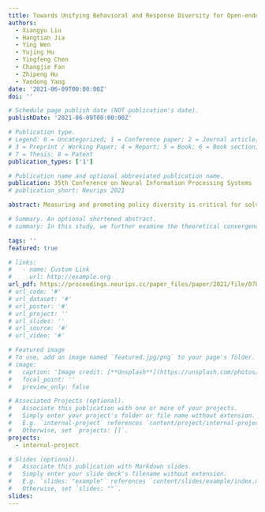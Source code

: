 ```yaml
---
title: Towards Unifying Behavioral and Response Diversity for Open-ended Learning in Zero-sum Games
authors:
  - Xiangyu Liu
  - Hangtian Jia
  - Ying Wen
  - Yujing Hu
  - Yingfeng Chen
  - Changjie Fan
  - Zhipeng Hu
  - Yaodong Yang
date: '2021-06-09T00:00:00Z'
doi: ''

# Schedule page publish date (NOT publication's date).
publishDate: '2021-06-09T00:00:00Z'

# Publication type.
# Legend: 0 = Uncategorized; 1 = Conference paper; 2 = Journal article;
# 3 = Preprint / Working Paper; 4 = Report; 5 = Book; 6 = Book section;
# 7 = Thesis; 8 = Patent
publication_types: ['1']

# Publication name and optional abbreviated publication name.
publication: 35th Conference on Neural Information Processing Systems (NeurIPS 2021)
# publication_short: Neurips 2021

abstract: Measuring and promoting policy diversity is critical for solving games with strong non-transitive dynamics where strategic cycles exist, and there is no consistent winner (e.g., Rock-Paper-Scissors). With that in mind, maintaining a pool of diverse policies via open-ended learning is an attractive solution, which can generate auto-curricula to avoid being exploited. However, in conventional open-ended learning algorithms, there are no widely accepted definitions for diversity, making it hard to construct and evaluate the diverse policies. In this work, we summarize previous concepts of diversity and work towards offering a unified measure of diversity in multi-agent open-ended learning to include all elements in Markov games, based on both Behavioral Diversity (BD) and Response Diversity (RD). At the trajectory distribution level, we re-define BD in the state-action space as the discrepancies of occupancy measures. For the reward dynamics, we propose RD to characterize diversity through the responses of policies when encountering different opponents. We also show that many current diversity measures fall in one of the categories of BD or RD but not both. With this unified diversity measure, we design the corresponding diversity-promoting objective and population effectivity when seeking the best responses in open-ended learning. We validate our methods in both relatively simple games like matrix game, non-transitive mixture model, and the complex Google Research Football environment. The population found by our methods reveals the lowest exploitability, highest population effectivity in matrix game and non-transitive mixture model, as well as the largest goal difference when interacting with opponents of various levels in Google Research Football.

# Summary. An optional shortened abstract.
# summary: In this study, we further examine the theoretical convergence rate and sample complexity of such regret minimization-based double oracle methods, utilizing a unified framework called RegretMinimizing Double Oracle.

tags: ''
featured: true

# links:
#   - name: Custom Link
#     url: http://example.org
url_pdf: https://proceedings.neurips.cc/paper_files/paper/2021/file/07bba581a2dd8d098a3be0f683560643-Paper.pdf
# url_code: '#'
# url_dataset: '#'
# url_poster: '#'
# url_project: ''
# url_slides: ''
# url_source: '#'
# url_video: '#'

# Featured image
# To use, add an image named `featured.jpg/png` to your page's folder.
# image:
#   caption: 'Image credit: [**Unsplash**](https://unsplash.com/photos/pLCdAaMFLTE)'
#   focal_point: ''
#   preview_only: false

# Associated Projects (optional).
#   Associate this publication with one or more of your projects.
#   Simply enter your project's folder or file name without extension.
#   E.g. `internal-project` references `content/project/internal-project/index.md`.
#   Otherwise, set `projects: []`.
projects:
  - internal-project

# Slides (optional).
#   Associate this publication with Markdown slides.
#   Simply enter your slide deck's filename without extension.
#   E.g. `slides: "example"` references `content/slides/example/index.md`.
#   Otherwise, set `slides: ""`.
slides:
---
```

